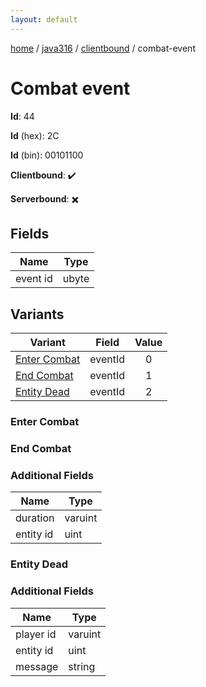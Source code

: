 ```yaml
---
layout: default
---
```


[home](/)  /  [java316](/protocol/java316)  /  [clientbound](/protocol/java316/clientbound)  /  combat-event

# Combat event

**Id**: 44

**Id** (hex): 2C

**Id** (bin): 00101100

**Clientbound**: ✔️

**Serverbound**: ✖️

## Fields

Name | Type
---|---
event id | ubyte

## Variants

Variant | Field | Value
---|---|:---:
[Enter Combat](#enter_combat) | eventId | 0
[End Combat](#end_combat) | eventId | 1
[Entity Dead](#entity_dead) | eventId | 2

### Enter Combat

### End Combat

### Additional Fields

Name | Type
---|---
duration | varuint
entity id | uint

### Entity Dead

### Additional Fields

Name | Type
---|---
player id | varuint
entity id | uint
message | string
